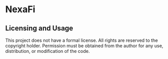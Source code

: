 # NexaFi

## Licensing and Usage

This project does not have a formal license. All rights are reserved to the copyright holder. Permission must be obtained from the author for any use, distribution, or modification of the code.
